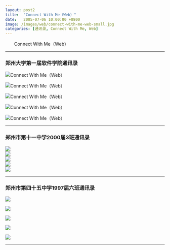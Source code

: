 ```yaml
---
layout: post2
title:  "Connect With Me（Web）"
date:   2005-07-06 10:00:00 +0800
image: /images/web/connect-with-me-web-small.jpg
categories: [通讯录, Connect With Me, Web]
---
```


　　Connect With Me（Web）

------

<h3>郑州大学第一届软件学院通讯录</h3>

![Connect With Me（Web）]({{site.baseurl}}/images/web/ConnectWithMe-Web-zzusc-1.png)

![Connect With Me（Web）]({{site.baseurl}}/images/web/ConnectWithMe-Web-zzusc-2.png)

![Connect With Me（Web）]({{site.baseurl}}/images/web/ConnectWithMe-Web-zzusc-3.png)

![Connect With Me（Web）]({{site.baseurl}}/images/web/ConnectWithMe-Web-zzusc-4.png)

![Connect With Me（Web）]({{site.baseurl}}/images/web/ConnectWithMe-Web-zzusc-5.png)

------

<h3>郑州市第十一中学2000届3班通讯录</h3>

<div class="row">
    <div class="col-md-4">
        <img src="{{site.baseurl}}/images/web/ConnectWithMe-Web-11003-1.png">
    </div>
    <div class="col-md-4">
        <img src="{{site.baseurl}}/images/web/ConnectWithMe-Web-11003-2.png">
    </div>
    <div class="col-md-4">
        <img src="{{site.baseurl}}/images/web/ConnectWithMe-Web-11003-3.png">
    </div>
</div>
<div class="row">
    <div class="col-md-4">
        <img src="{{site.baseurl}}/images/web/ConnectWithMe-Web-11003-4.png">
    </div>
    <div class="col-md-4">
        <img src="{{site.baseurl}}/images/web/ConnectWithMe-Web-11003-5.png">
    </div>
    <div class="col-md-4">
    </div>
</div>

------

<h3>郑州市第四十五中学1997届六班通讯录</h3>

<div class="row">
    <div class="col-md-4">
        <p><img src="{{site.baseurl}}/images/web/ConnectWithMe-Web-45976-1.png"></p>
    </div>
    <div class="col-md-4">
        <p><img src="{{site.baseurl}}/images/web/ConnectWithMe-Web-45976-2.png"></p>
    </div>
    <div class="col-md-4">
        <p><img src="{{site.baseurl}}/images/web/ConnectWithMe-Web-45976-3.png"></p>
    </div>
</div>
<div class="row">
    <div class="col-md-4">
        <p><img src="{{site.baseurl}}/images/web/ConnectWithMe-Web-45976-4.png"></p>
    </div>
    <div class="col-md-4">
        <p><img src="{{site.baseurl}}/images/web/ConnectWithMe-Web-45976-5.png"></p>
    </div>
    <div class="col-md-4">
    </div>
</div>

------